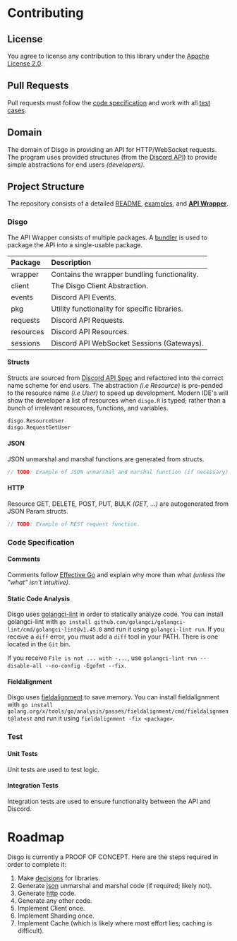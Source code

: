 # Contributing

## License

You agree to license any contribution to this library under the [Apache License 2.0](#license).

## Pull Requests

Pull requests must follow the [code specification](#code-specification) and work with all [test cases](#test).

## Domain

The domain of Disgo in providing an API for HTTP/WebSocket requests. The program uses provided structures (from the [Discord API](https://discord.com/developers/docs/reference)) to provide simple abstractions for end users _(developers)_.

## Project Structure

The repository consists of a detailed [README](/README.md), [examples](/examples/), and [**API Wrapper**](/disgo/).

### Disgo

The API Wrapper consists of multiple packages. A [bundler](https://pkg.go.dev/golang.org/x/tools/cmd/bundle) is used to package the API into a single-usable package.

| Package   | Description                                   |
| :-------- | :-------------------------------------------- |
| wrapper   | Contains the wrapper bundling functionality.  |
| client    | The Disgo Client Abstraction.                 |
| events    | Discord API Events.                           |
| pkg       | Utility functionality for specific libraries. |
| requests  | Discord API Requests.                         |
| resources | Discord API Resources.                        |
| sessions  | Discord API WebSocket Sessions (Gateways).    |

#### Structs

Structs are sourced from [Discord API Spec](https://github.com/switchupcb/discord-api-spec) and refactored into the correct name scheme for end users. The abstraction _(i.e Resource)_ is pre-pended to the resource name _(i.e User)_ to speed up development. Modern IDE's will show the developer a list of resources when `disgo.R` is typed; rather than a bunch of irrelevant resources, functions, and variables.

```go
disgo.ResourceUser
disgo.RequestGetUser
```

#### JSON

JSON unmarshal and marshal functions are generated from structs.

```go
// TODO: Example of JSON unmarshal and marshal function (if necessary).
```

#### HTTP

Resource GET, DELETE, POST, PUT, BULK _(GET, ...)_ are autogenerated from JSON Param structs.

```go
// TODO: Example of REST request function.
```

### Code Specification

#### Comments

Comments follow [Effective Go](https://golang.org/doc/effective_go#commentary) and explain why more than what _(unless the "what" isn't intuitive)_.

#### Static Code Analysis

Disgo uses [golangci-lint](https://github.com/golangci/golangci-lint) in order to statically analyze code. You can install golangci-lint with `go install github.com/golangci/golangci-lint/cmd/golangci-lint@v1.45.0` and run it using `golangci-lint run`. If you receive a `diff` error, you must add a `diff` tool in your PATH. There is one located in the `Git` bin.

If you receive `File is not ... with -...`, use `golangci-lint run --disable-all --no-config -Egofmt --fix`.

#### Fieldalignment

Disgo uses [fieldalignment]() to save memory. You can install fieldalignment with `go install golang.org/x/tools/go/analysis/passes/fieldalignment/cmd/fieldalignment@latest` and run it using `fieldalignment -fix <package>`.

### Test

#### Unit Tests

Unit tests are used to test logic.

#### Integration Tests

Integration tests are used to ensure functionality between the API and Discord.

# Roadmap

Disgo is currently a PROOF OF CONCEPT. Here are the steps required in order to complete it:

1. Make [decisions](/contribution/libraries/) for libraries.
2. Generate [json](#json) unmarshal and marshal code (if required; likely not).
3. Generate [http](#http) code.
4. Generate any other code.
5. Implement Client once.
6. Implement Sharding once.
7. Implement Cache (which is likely where most effort lies; caching is difficult).
